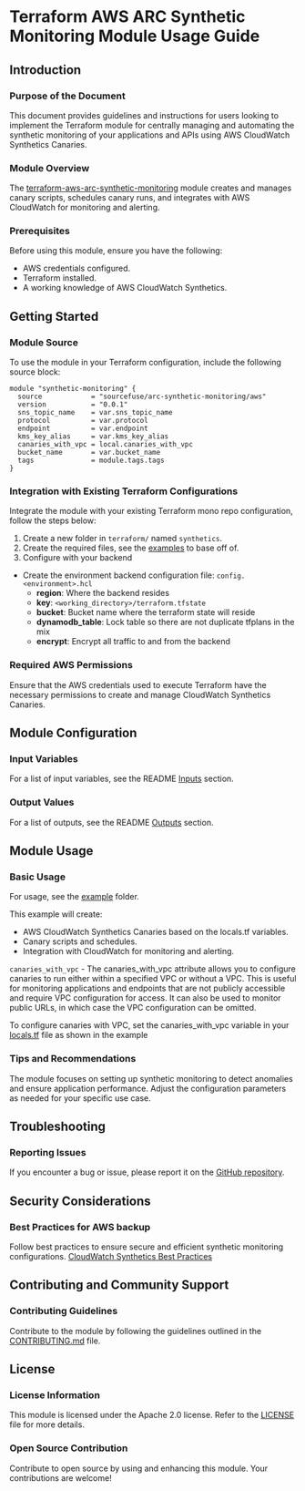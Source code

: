 # Terraform AWS ARC Synthetic Monitoring Module Usage Guide

## Introduction

### Purpose of the Document

This document provides guidelines and instructions for users looking to implement the Terraform module for centrally managing and automating the synthetic monitoring of your applications and APIs using AWS CloudWatch Synthetics Canaries.

### Module Overview

The [terraform-aws-arc-synthetic-monitoring](https://github.com/sourcefuse/terraform-aws-arc-synthetic-monitoring) module creates and manages canary scripts, schedules canary runs, and integrates with AWS CloudWatch for monitoring and alerting.

### Prerequisites

Before using this module, ensure you have the following:

- AWS credentials configured.
- Terraform installed.
- A working knowledge of AWS CloudWatch Synthetics.

## Getting Started

### Module Source

To use the module in your Terraform configuration, include the following source block:

```hcl
module "synthetic-monitoring" {
  source            = "sourcefuse/arc-synthetic-monitoring/aws"
  version           = "0.0.1"
  sns_topic_name    = var.sns_topic_name
  protocol          = var.protocol
  endpoint          = var.endpoint
  kms_key_alias     = var.kms_key_alias
  canaries_with_vpc = local.canaries_with_vpc
  bucket_name       = var.bucket_name
  tags              = module.tags.tags
}
```

### Integration with Existing Terraform Configurations

Integrate the module with your existing Terraform mono repo configuration, follow the steps below:

1. Create a new folder in `terraform/` named `synthetics`.
2. Create the required files, see the [examples](https://github.com/sourcefuse/terraform-aws-arc-synthetic-monitoring/tree/main/example) to base off of.
3. Configure with your backend
  - Create the environment backend configuration file: `config.<environment>.hcl`
    - **region**: Where the backend resides
    - **key**: `<working_directory>/terraform.tfstate`
    - **bucket**: Bucket name where the terraform state will reside
    - **dynamodb_table**: Lock table so there are not duplicate tfplans in the mix
    - **encrypt**: Encrypt all traffic to and from the backend

### Required AWS Permissions

Ensure that the AWS credentials used to execute Terraform have the necessary permissions to create and manage CloudWatch Synthetics Canaries.

## Module Configuration

### Input Variables

For a list of input variables, see the README [Inputs](https://github.com/sourcefuse/terraform-aws-arc-synthetic-monitoring#inputs) section.

### Output Values

For a list of outputs, see the README [Outputs](https://github.com/sourcefuse/terraform-aws-arc-synthetic-monitoring#outputs) section.

## Module Usage

### Basic Usage

For usage, see the [example](https://github.com/sourcefuse/terraform-aws-arc-synthetic-monitoring/tree/main/example) folder.

This example will create:

- AWS CloudWatch Synthetics Canaries based on the locals.tf variables.
- Canary scripts and schedules.
- Integration with CloudWatch for monitoring and alerting.

`canaries_with_vpc` - The canaries_with_vpc attribute allows you to configure canaries to run either within a specified VPC or without a VPC. This is useful for monitoring applications and endpoints that are not publicly accessible and require VPC configuration for access. It can also be used to monitor public URLs, in which case the VPC configuration can be omitted.

To configure canaries with VPC, set the canaries_with_vpc variable in your [locals.tf](https://github.com/sourcefuse/terraform-aws-arc-synthetic-monitoring/blob/main/example/locals.tf) file as shown in the example

### Tips and Recommendations

The module focuses on setting up synthetic monitoring to detect anomalies and ensure application performance. Adjust the configuration parameters as needed for your specific use case.

## Troubleshooting

### Reporting Issues

If you encounter a bug or issue, please report it on the [GitHub repository](https://github.com/sourcefuse/terraform-aws-arc-synthetic-monitoring/issues).

## Security Considerations

### Best Practices for AWS backup

Follow best practices to ensure secure and efficient synthetic monitoring configurations.
[CloudWatch Synthetics Best Practices](https://docs.aws.amazon.com/AmazonCloudWatch/latest/monitoring/CloudWatch_Synthetics_Canaries.html)

## Contributing and Community Support

### Contributing Guidelines

Contribute to the module by following the guidelines outlined in the [CONTRIBUTING.md](https://github.com/sourcefuse/terraform-aws-arc-synthetic-monitoring/blob/main/CONTRIBUTING.md) file.

## License

### License Information

This module is licensed under the Apache 2.0 license. Refer to the [LICENSE](https://github.com/sourcefuse/terraform-aws-arc-synthetic-monitoring/blob/main/LICENSE) file for more details.

### Open Source Contribution

Contribute to open source by using and enhancing this module. Your contributions are welcome!
